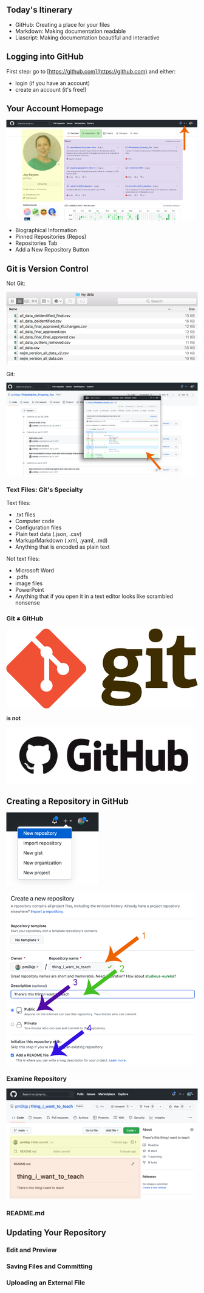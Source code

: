 <!--
title: GitHub
mode: Presentation
-->

## Today's Itinerary

* GitHub: Creating a place for your files
* Markdown: Making documentation readable
* Liascript: Making documentation beautiful and interactive

## Logging into GitHub

First step: go to [https://github.com](https://github.com) and either:

* login (if you have an account)
* create an account (it's free!)

## Your Account Homepage

![](media/github_account_home.png)<!-- style = "max-width:800px; border: 1px solid;" -->

* Biographical Information
* Pinned Repositories (Repos)
* Repositories Tab
* Add a New Repository Button

## Git is Version Control

Not Git:

![](media/primitive_version_control.png)<!-- style = "max-width:600px; border: 1px solid;" -->

Git:

![](media/git_commits.png)<!-- style = "border: 1px solid;" -->


### Text Files: Git's Specialty

Text files:

* .txt files
* Computer code
* Configuration files
* Plain text data (.json, .csv)
* Markup/Markdown (.xml, .yaml, .md)
* Anything that is encoded as plain text

Not text files:

* Microsoft Word
* .pdfs
* image files
* PowerPoint
* Anything that if you open it in a text editor looks like scrambled nonsense

### Git ≠ GitHub

![](media/git_logo.png)<!-- style = "max-width: 150px;" -->

**is not**

![](media/github_logo.png)<!-- style = "max-width: 200px;"-->

## Creating a Repository in GitHub

![](media/new_repository_button.png)<!-- style = "border: 1px solid;" -->

![](media/new_repository_form.png)<!-- style = "border: 1px solid;" -->

### Examine Repository

![](media/repository_view.png)<!-- style = "border: 1px solid;" -->

### README.md

## Updating Your Repository

### Edit and Preview

### Saving Files and Committing

### Uploading an External File
